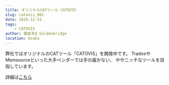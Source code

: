 ```yaml
---
title: オリジナルCATツール CATOVIS
slug: catovis_001
date: 2019-12-31
tags:
    - CATOVIS
author: 電氣羊@ Goldenbridge
location: Osaka
---
```


弊社ではオリジナルのCATツール「CATOVIS」を開発中です。
TradosやMemsourceといった大手ベンダーでは手の届かない、
ややニッチなツールを目指しています。

詳細は[こちら](https://quankaoyang.github.io/catovis-docs/)

<link-to></link-to>